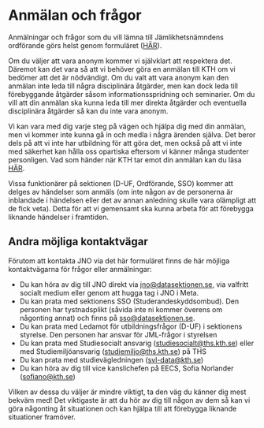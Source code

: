 # Anmälan och frågor

Anmälningar och frågor som du vill lämna till Jämlikhetsnämndens ordförande görs helst genom formuläret ([HÄR](https://jml.datasektionen.se/)).

Om du väljer att vara anonym kommer vi självklart att respektera det. Däremot kan det vara så att vi behöver göra en anmälan till KTH om vi bedömer att det är nödvändigt. Om du valt att vara anonym kan den anmälan inte leda till några disciplinära åtgärder, men kan dock leda till förebyggande åtgärder såsom informationsspridning och seminarier. Om du vill att din anmälan ska kunna leda till mer direkta åtgärder och eventuella disciplinära åtgärder så kan du inte vara anonym.

Vi kan vara med dig varje steg på vägen och hjälpa dig med din anmälan, men vi kommer inte kunna gå in och medla i några ärenden själva. Det beror dels på att vi inte har utbildning för att göra det, men också på att vi inte med säkerhet kan hålla oss opartiska eftersom vi känner många studenter personligen. Vad som händer när KTH tar emot din anmälan kan du läsa [HÄR](https://www.kth.se/polopoly_fs/1.738428.1631190895!/Riktlinjen%20Rutiner%20vid%20anm%C3%A4lan%20utredning%20och%20%C3%A5tg%C3%A4rder%20vid%20diskriminering%20trakasserier%20sexuella%20trakasserier%20%2020180830pdf.pdf).

Vissa funktionärer på sektionen (D-UF, Ordförande, SSO) kommer att delges av händelser som anmäls (om inte någon av de personerna är inblandade i händelsen eller det av annan anledning skulle vara olämpligt att de fick veta). Detta för att vi gemensamt ska kunna arbeta för att förebygga liknande händelser i framtiden.

## Andra möjliga kontaktvägar
Förutom att kontakta JNO via det här formuläret finns de här möjliga kontaktvägarna för frågor eller anmälningar:

- Du kan höra av dig till JNO direkt via [jno@datasektionen.se](mailto:jno@datasektionen.se), via valfritt socialt medium eller genom att hugga tag i JNO i Meta.
- Du kan prata med sektionens SSO (Studerandeskyddsombud). Den personen har tystnadsplikt (såvida inte ni kommer överens om någonting annat) och finns på [sso@datasektionen.se](mailto:sso@datasektionen.se).
- Du kan prata med Ledamot för utbildningsfrågor (D-UF) i sektionens styrelse. Den personen har ansvar för JML-frågor i styrelsen
- Du kan prata med Studiesocialt ansvarig ([studiesocialt@ths.kth.se](mailto:studiesocialt@ths.kth.se)) eller med Studiemiljöansvarig ([studiemiljo@ths.kth.se](mailto:studiemiljo@ths.kth.se)) på THS
- Du kan prata med studievägledningen ([svl-data@kth.se](mailto:svl-data@kth.se))
- Du kan höra av dig till vice kanslichefen på EECS, Sofia Norlander ([sofiano@kth.se](mailto:sofiano@kth.se))

Vilken av dessa du väljer är mindre viktigt, ta den väg du känner dig mest bekväm med! Det viktigaste är att du hör av dig till någon av dem så kan vi göra någonting åt situationen och kan hjälpa till att förebygga liknande situationer framöver.

